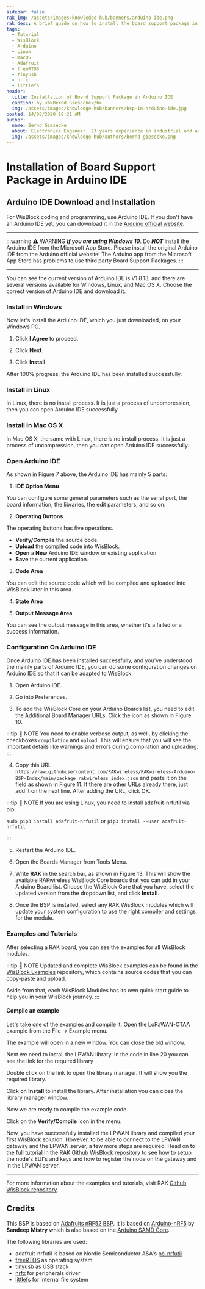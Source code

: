 ```yaml
---
sidebar: false
rak_img: /assets/images/knowledge-hub/banners/arduino-ide.png
rak_desc: A brief guide on how to install the board support package in Arduino IDE.
tags:
  - Tutorial
  - WisBlock
  - Arduino
  - Linux
  - macOS
  - Adafruit
  - freeRTOS
  - tinyusb
  - nrfx
  - littlefs
header:
  title: Installation of Board Support Package in Arduino IDE
  caption: by <b>Bernd Giesecke</b>
  img: /assets/images/knowledge-hub/banners/bsp-in-arduino-ide.jpg
posted: 14/08/2020 10:21 AM
author:
  name: Bernd Giesecke
  about: Electronics Engineer, 23 years experience in industrial and automotive HW and SW R&D. Supporting Arduino open source community since 6 years.
  img: /assets/images/knowledge-hub/authors/bernd-giesecke.png
---
```



# Installation of Board Support Package in Arduino IDE

## Arduino IDE Download and Installation

For WisBlock coding and programming, use Arduino IDE. If you don't have an Arduino IDE yet, you can download it in the [Arduino official website](https://www.arduino.cc/en/Main/Software).

----
:::warning ⚠️ WARNING
_**If you are using Windows 10**_.
Do _**NOT**_ install the Arduino IDE from the Microsoft App Store. Please install the original Arduino IDE from the Arduino official website! The Arduino app from the Microsoft App Store has problems to use third party Board Support Packages.
:::

----

You can see the current version of Arduino IDE is V1.8.13, and there are several versions available for Windows, Linux, and Mac OS X. Choose the correct version of Arduino IDE and download it.


<rk-img
  src="/assets/images/knowledge-hub/learn/installation-of-board-support-package-in-arduino-ide/1.download-arduino.png"
  width="100%"
  caption="Arduino IDE latest version"
/>


### Install in Windows

Now let's install the Arduino IDE, which you just downloaded, on your Windows PC.

1. Click **I Agree** to proceed.

<rk-img
  src="/assets/images/knowledge-hub/learn/installation-of-board-support-package-in-arduino-ide/2.agreement-license.png"
  width="45%"
  caption="Arduino Setup Licence Agreement"
/>

2. Click **Next**.

<rk-img
  src="/assets/images/knowledge-hub/learn/installation-of-board-support-package-in-arduino-ide/3.installation-options.png"
  width="45%"
  caption="Arduino Setup Installation Options"
/>

3. Click **Install**.

<rk-img
  src="/assets/images/knowledge-hub/learn/installation-of-board-support-package-in-arduino-ide/4.installation-folder.png"
  width="45%"
  caption="Installing Arduino IDE"
/>

<rk-img
  src="/assets/images/knowledge-hub/learn/installation-of-board-support-package-in-arduino-ide/5.installing.png"
  width="45%"
  caption="Ongoing Installation"
/>


After 100% progress, the Arduino IDE has been installed successfully.

<rk-img
  src="/assets/images/knowledge-hub/learn/installation-of-board-support-package-in-arduino-ide/6.installation-success.png"
  width="45%"
  caption="Successful Installation"
/>

### Install in Linux

In Linux, there is no install process. It is just a process of uncompression, then you can open Arduino IDE successfully.


### Install in Mac OS X

In Mac OS X, the same with Linux, there is no install process. It is just a process of uncompression, then you can open Arduino IDE successfully.


### Open Arduino IDE

<rk-img
  src="/assets/images/knowledge-hub/learn/installation-of-board-support-package-in-arduino-ide/7.arduino-ide.png"
  width="75%"
  caption="Arduino IDE"
/>

As shown in Figure 7 above, the Arduino IDE has mainly 5 parts:

1. **IDE Option Menu**

You can configure some general parameters such as the serial port, the board information, the libraries, the edit parameters, and so on.

2. **Operating Buttons**

The operating buttons has five operations.

  - **Verify/Compile** the source code.
  - **Upload** the compiled code into WisBlock.
  - **Open** a **New** Arduino IDE window or existing application.
  - **Save** the current application.


<rk-img
  src="/assets/images/knowledge-hub/learn/installation-of-board-support-package-in-arduino-ide/8.operating-buttons.png"
  width="30%"
  caption="Operating Buttons"
/>


3. **Code Area**

You can edit the source code which will be compiled and uploaded into WisBlock later in this area.

4. **State Area**

5. **Output Message Area**

You can see the output message in this area, whether it's a failed or a success information.

### Configuration On Arduino IDE

Once Arduino IDE has been installed successfully, and you've understood the mainly parts of Arduino IDE, you can do some configuration changes on Arduino IDE so that it can be adapted to WisBlock.

1. Open Arduino IDE.

2. Go into Preferences.


<rk-img
  src="/assets/images/knowledge-hub/learn/installation-of-board-support-package-in-arduino-ide/9.preferences.png"
  width="75%"
  caption="Preferences"
/>

3. To add the WisBlock Core on your Arduino Boards list, you need to edit the Additional Board Manager URLs. Click the icon as shown in Figure 10.

:::tip 📝 NOTE
You need to enable verbose output, as well, by clicking the checkboxes `compilation` and `upload`. This will ensure that you will see the important details like warnings and errors during compilation and uploading.
:::


<rk-img
  src="/assets/images/knowledge-hub/learn/installation-of-board-support-package-in-arduino-ide/add_bsp_icon.png"
  width="75%"
  caption="Modifying Additional Board Manager URLs"
/>

4. Copy this URL `https://raw.githubusercontent.com/RAKwireless/RAKwireless-Arduino-BSP-Index/main/package_rakwireless_index.json` and paste it on the field as shown in Figure 11. If there are other URLs already there, just add it on the next line. After adding the URL, click OK.


<rk-img
  src="/assets/images/knowledge-hub/learn/installation-of-board-support-package-in-arduino-ide/add-bsp-url.png"
  width="75%"
  caption="Adding RAKwireless WisBlock Core BSP"
/>

:::tip 📝 NOTE
If you are using Linux, you need to install adafruit-nrfutil via pip.

`sudo pip3 install adafruit-nrfutil` or `pip3 install --user adafruit-nrfutil`

:::



5. Restart the Arduino IDE.

6. Open the Boards Manager from Tools Menu.

<rk-img
  src="/assets/images/knowledge-hub/learn/installation-of-board-support-package-in-arduino-ide/11.boards-manager.png"
  width="75%"
  caption="Opening Boards Manager"
/>

7. Write **RAK** in the search bar, as shown in Figure 13. This will show the available RAKwireless WisBlock Core boards that you can add in your Arduino Board list. Choose the WisBlock Core that you have, select the updated version from the dropdown list, and click **Install**.

<rk-img
  src="/assets/images/knowledge-hub/learn/installation-of-board-support-package-in-arduino-ide/wisblock_core.png"
  width="75%"
  caption="Installing WisBlock Core Boards"
/>


8. Once the BSP is installed, select any RAK WisBlock modules which will update your system configuration to use the right compiler and settings for the module.


<rk-img
  src="/assets/images/knowledge-hub/learn/installation-of-board-support-package-in-arduino-ide/13.rakwireless-nrf-modules.png"
  width="75%"
  caption="Selecting RAKwireless WisBlock Core"
/>


### Examples and Tutorials

After selecting a RAK board, you can see the examples for all WisBlock modules.

:::tip 📝 NOTE
Updated and complete WisBlock examples can be found in the [WisBlock Examples](https://github.com/RAKWireless/WisBlock/tree/master/examples) repository, which contains source codes that you can copy-paste and upload.

Aside from that, each WisBlock Modules has its own quick start guide to help you in your WisBlock journey.
:::

<rk-img
  src="/assets/images/knowledge-hub/learn/installation-of-board-support-package-in-arduino-ide/14.wisblock-modules.png"
  width="100%"
  caption="Selecting WisBlock Modules Examples"
/>

#### Compile an example

Let's take one of the examples and compile it.
Open the LoRaWAN-OTAA example from the File -> Example menu.
<rk-img
  src="/assets/images/knowledge-hub/learn/installation-of-board-support-package-in-arduino-ide/15.select-lora-otaa-example.png"
  width="75%"
  caption="Selecting LoRa OTAA example"
/>

The example will open in a new window. You can close the old window.

Next we need to install the LPWAN library. In the code in line 20 you can see the link for the required library

<rk-img
  src="/assets/images/knowledge-hub/learn/installation-of-board-support-package-in-arduino-ide/16.install-library-step1.png"
  width="75%"
  caption="Install LPWAN library step 1"
/>

Double click on the link to open the library manager. It will show you the required library.

<rk-img
  src="/assets/images/knowledge-hub/learn/installation-of-board-support-package-in-arduino-ide/17.install-library-step2.png"
  width="75%"
  caption="Install LPWAN library step 1"
/>

Click on **Install** to install the library. After installation you can close the library manager window.

Now we are ready to compile the example code.

Click on the **Verify/Compile** icon in the menu.

<rk-img
  src="/assets/images/knowledge-hub/learn/installation-of-board-support-package-in-arduino-ide/18.compile-example.png"
  width="75%"
  caption="Compile example"
/>

Now, you have successfully installed the LPWAN library and compiled your first WisBlock solution. However, to be able to connect to the LPWAN gateway and the LPWAN server, a few more steps are required. Head on to the full tutorial in the RAK [Github WisBlock repository](https://github.com/RAKWireless/WisBlock/tree/master/examples/RAK4630/communications/LoRa/LoRaWAN) to see how to setup the node's EUI's and keys and how to register the node on the gateway and in the LPWAN server.

----
For more information about the examples and tutorials, visit RAK [Github WisBlock repository](https://github.com/RAKWireless/WisBlock).

## Credits

This BSP is based on [Adafruits nRF52 BSP](https://github.com/adafruit/Adafruit_nRF52_Arduino). It is based on [Arduino-nRF5](https://github.com/sandeepmistry/arduino-nRF5) by **Sandeep Mistry** which is also based on the [Arduino SAMD Core](https://github.com/arduino/ArduinoCore-samd).

The following libraries are used:

  - adafruit-nrfutil is based on Nordic Semiconductor ASA's [pc-nrfutil](https://github.com/NordicSemiconductor/pc-nrfutil)
  - [freeRTOS](https://www.freertos.org/) as operating system
  - [tinyusb](https://github.com/hathach/tinyusb) as USB stack
  - [nrfx](https://github.com/NordicSemiconductor/nrfx) for peripherals driver
  - [littlefs](https://github.com/ARMmbed/littlefs) for internal file system


<rk-author />
